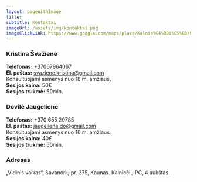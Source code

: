 ```yaml
---
layout: pageWithImage
title:
subtitle: Kontaktai
imageUrl: /assets/img/kontaktai.png
imageClickLink: https://www.google.com/maps/place/Kalnie%C4%8Di%C5%B3+PC/@54.9244921,23.9605383,17z/data=!3m1!4b1!4m6!3m5!1s0x46e71915e6cbdf2b:0x7dad30fe0ecf42e6!8m2!3d54.924489!4d23.9631132!16s%2Fg%2F11r8c1979r?entry=ttu
---
```


### Kristina Švažienė
<strong>Telefonas:</strong> +37067964067<br>
<strong>El. paštas:</strong> svaziene.kristina@gmail.com<br>
Konsultuojami asmenys nuo 18 m. amžiaus.<br>
<strong>Sesijos kaina:</strong> 50€<br>
<strong>Sesijos trukmė:</strong> 50min.<br>

### Dovilė Jaugelienė
<strong>Telefonas:</strong> +370 655 20785<br>
<strong>El. paštas:</strong> jaugeliene.do@gmail.com<br>
Konsultuojami asmenys nuo 16 m. amžiaus.<br>
<strong>Sesijos kaina:</strong> 40€<br>
<strong>Sesijos trukmė:</strong> 50min.<br>

### Adresas
„Vidinis vaikas“, Savanorių pr. 375, Kaunas. Kalniečių PC, 4 aukštas.